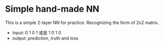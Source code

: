 # Simple hand-made NN
This is a simple 2-layer NN for practice.
Recognizing the form of 2x2 matrix.

* Input: 0 1 0 1 或是 1 0 1 0
* output: prediction, truth and loss